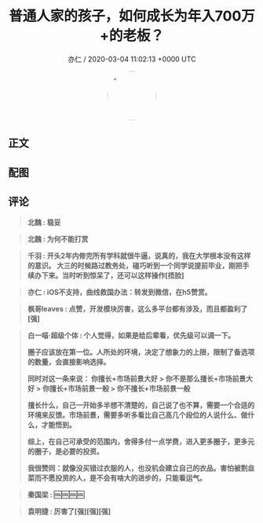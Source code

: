 <h1 align="center">普通人家的孩子，如何成长为年入700万&#43;的老板？</h1>
<p align="center">
    <a>亦仁 / 2020-03-04 11:02:13 &#43;0000 UTC</a>
</p>

<div align="center">
    <img src="https://images.zsxq.com/Fn3NQqCN8nuGF86yZPXSbEsl0mb3?e=1590940799&amp;token=kIxbL07-8jAj8w1n4s9zv64FuZZNEATmlU_Vm6zD:pfbNc8W3hS0oYG_hyXXh_rHMHuc=" width="100" height="100" style="border:1px solid;border-radius:50%; color:#ffffff"/>
</div>

## 正文

<div>

</div>

## 配图
<div class="image" align="center">

</div>

## 评论

<div align="left">
<div>

<blockquote >
<span> <strong>北魏 : 稳妥 </strong></span>
</blockquote>

<blockquote >
<span> <strong>北魏 : 为何不能打赏 </strong></span>
</blockquote>

<blockquote >
<span> <strong>千羽 : 开头2年内修完所有学科就很牛逼，说真的，我在大学根本没有这样的意识。
大三的时候路过教务处，碰巧听到一个同学说提前毕业，刚把手续办下来。当时听到惊呆了，还可以这样操作[捂脸] </strong></span>
</blockquote>

<blockquote >
<span> <strong>亦仁 : iOS不支持，曲线救国办法：转发到微信，在h5赞赏。 </strong></span>
</blockquote>

<blockquote >
<span> <strong>枫哥leaves : 点赞，开发模块厉害，这么多平台都有涉及，而且都盈利了[强] </strong></span>
</blockquote>

<blockquote >
<span> <strong>白一喵·超级个体 : 个人觉得，如果是给后辈看，优先级可以调一下。

圈子应该放在第一位。人所处的环境，决定了想象力的上限，限制了备选项的数量，会直接影响选择。
 
同时对这一条来说：
你擅长&#43;市场前景大好 &gt; 你不是那么擅长&#43;市场前景大好 &gt; 你擅长&#43;市场前景一般 &gt; 你不擅长&#43;市场前景一般

擅长什么，自己一开始多半想不清楚的，自己说了也不算，需要一个合适的环境来反馈。市场前景，需要多听多看比自己高几个段位的人说什么、做什么，才能悟到。

综上，在自己可承受的范围内，舍得多付一点学费，进入更多圈子，更多元的圈子，是必要的投资。

我很赞同：就像没买错过衣服的人，也没机会建立自己的衣品。害怕被割韭菜而不愿投资的人，是不会有啥大的进步的，只能看运气。 </strong></span>
</blockquote>

<blockquote >
<span> <strong>秦国梁 : 🆒🆒🆒🆒 </strong></span>
</blockquote>

<blockquote >
<span> <strong>袁明捷 : 厉害了[强][强][强] </strong></span>
</blockquote>

</div>
</div>